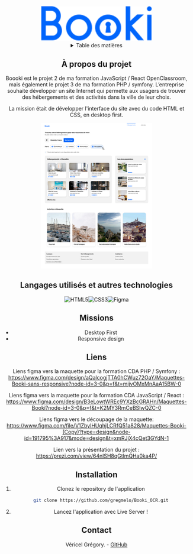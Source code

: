 <a name="readme-top"></a>
<!-- PROJECT LOGO -->
<br />
<div align="center">
  <a href="https://github.com/gregmelo/Booki_OCR">
    <img src="./images/logo/Booki.png" alt="Logo" width="300">
  </a>

<!-- TABLE OF CONTENTS -->
<details>
  <summary>Table des matières</summary>
  <ol>
    <li><a href="#a-propos-du-projet">À propos du projet</a></li>
    <li><a href="#langagesutilises">langages Utilisés</a></li>
    <li><a href="#missions">Missions</a></li>
    <li><a href="#liens">Liens</a></li>
    <li><a href="#installation">Installation</a></li>
    <li><a href="#contact">Contact</a></li>
  </ol>
</details>

<!-- ABOUT THE PROJECT -->
## À propos du projet

Boooki est le projet 2 de ma formation JavaScript / React OpenClassroom, mais également le projet 3 de ma formation PHP / symfony.
L’entreprise souhaite développer un site Internet qui permette aux usagers de trouver des hébergements et des activités dans la ville de leur choix.

La mission était de développer  l'interface du site avec du code HTML et CSS, en desktop first.


<img src="./Maquettes/maquette_origin/Desktop.png" alt="Logo" width="300">

## Langages utilisés et autres technologies

![HTML5](https://img.shields.io/badge/HTML5-E34F26?style=for-the-badge&logo=html5&logoColor=white)![CSS3](https://img.shields.io/badge/CSS3-1572B6?style=for-the-badge&logo=css3&logoColor=white)![Figma](https://img.shields.io/badge/Figma-A259FF?style=for-the-badge&logo=figma&logoColor=white)

## Missions

* Desktop First
* Responsive design

## Liens

Liens figma vers la maquette pour la formation CDA PHP / Symfony : https://www.figma.com/design/aQalcogjTTA0hCWuz72OaY/Maquettes-Booki-sans-responsive?node-id=3-0&p=f&t=mijvOMxMnAaA15BW-0

Liens figma vers la maquette pour la formation CDA JavaScript / React : https://www.figma.com/design/B3eLowtWREc9YXzBcGRAHn/Maquettes-Booki?node-id=3-0&p=f&t=K2MY3RmCeBSlwQZC-0

Liens figma vers le découpage de la maquette: https://www.figma.com/file/V1ZbylHUqhjLCRfQ51a828/Maquettes-Booki-(Copy)?type=design&node-id=191795%3A917&mode=design&t=xmRJjX4cQet3GYdN-1

Lien vers la présentation du projet : https://prezi.com/view/64nlSH8qGtlmQHa0ka4P/


## Installation

1. Clonez le repository de l'application
   ```sh
   git clone https://github.com/gregmelo/Booki_OCR.git
   ```

2. Lancez l'application avec Live Server !
  

## Contact

Véricel Grégory. - [GitHub](https://github.com/gregmelo/)



<!-- MARKDOWN LINKS & IMAGES -->

[html.com]: https://img.shields.io/badge/-HTML-f06529?style=flat&logo=html5&logoColor=fff
[html-url]: https://html.com/
[css.com]: https://img.shields.io/badge/-CSS-264de4?style=flat&logo=css3&logoColor=fff
[css-url]: https://www.w3.org/Style/CSS/